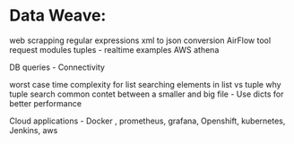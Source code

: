 Data Weave:
==============
web scrapping
regular expressions
xml to json conversion
AirFlow tool
request modules
tuples - realtime examples
AWS athena


DB queries - Connectivity


worst case time complexity for list
searching elements in list vs tuple
why tuple
search common contet between a smaller and big file
	- Use dicts for better performance
	
Cloud applications
	- Docker , prometheus, grafana, Openshift, kubernetes, Jenkins, aws
